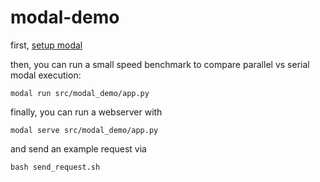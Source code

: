 # modal-demo

first, [setup modal](https://modal.com/docs/guide)

then, you can run a small speed benchmark to compare parallel vs serial modal execution:
```
modal run src/modal_demo/app.py
```

finally, you can run a webserver with
```
modal serve src/modal_demo/app.py
```
and send an example request via
```
bash send_request.sh
```
